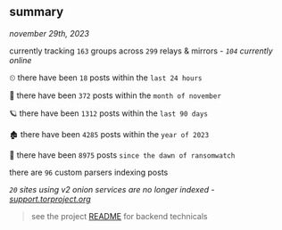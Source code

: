 
## summary
_november 29th, 2023_

currently tracking `163` groups across `299` relays & mirrors - _`104` currently online_

⏲ there have been `18` posts within the `last 24 hours`

🦈 there have been `372` posts within the `month of november`

🪐 there have been `1312` posts within the `last 90 days`

🏚 there have been `4285` posts within the `year of 2023`

🦕 there have been `8975` posts `since the dawn of ransomwatch`

there are `96` custom parsers indexing posts

_`20` sites using v2 onion services are no longer indexed - [support.torproject.org](https://support.torproject.org/onionservices/v2-deprecation/)_

> see the project [README](https://github.com/joshhighet/ransomwatch#ransomwatch--) for backend technicals
